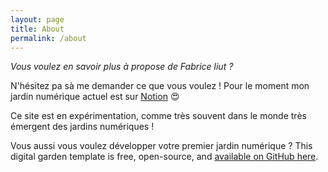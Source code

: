 ```yaml
---
layout: page
title: About
permalink: /about
---
```


*Vous voulez en savoir plus à propose de Fabrice liut ?*

N'hésitez pa sà me demander ce que vous voulez ! Pour le moment mon jardin numérique actuel est sur [Notion](https://www.notion.so/liutnotes/Explorer-cr-er-ensemble-a39dc93057aa45999a87feffe61ed956) 😍

Ce site est en expérimentation, comme très souvent dans le monde très émergent des jardins numériques !

Vous aussi vous voulez développer votre premier jardin numérique ?
This digital garden template is free, open-source, and [available on GitHub here](https://github.com/maximevaillancourt/digital-garden-jekyll-template).
